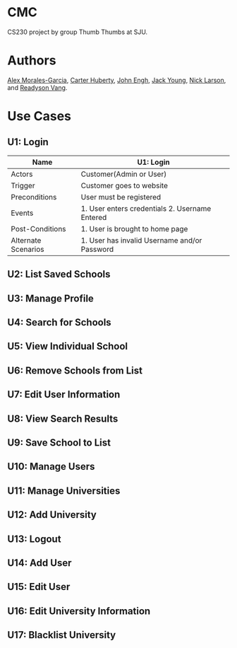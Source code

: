 # CMC
CS230 project by group Thumb Thumbs at SJU.
# Authors
[Alex Morales-Garcia](https://github.com/amoralesg001), [Carter Huberty](https://github.com/chuberty001), [John Engh](https://github.com/bluebous), [Jack Young](https://github.com/jyoung001), [Nick Larson](https://github.com/nlarson002), and [Readyson Vang](https://github.com/readysonvang).
# Use Cases
## U1: Login
Name | U1: Login
------|------
Actors | Customer(Admin or User)
Trigger | Customer goes to website
Preconditions | User must be registered
Events | 1. User enters credentials  2. Username Entered
Post-Conditions | 1. User is brought to home page
Alternate Scenarios | 1. User has invalid Username and/or Password
## U2: List Saved Schools
## U3: Manage Profile
## U4: Search for Schools
## U5: View Individual School
## U6: Remove Schools from List
## U7: Edit User Information
## U8: View Search Results
## U9: Save School to List
## U10: Manage Users
## U11: Manage Universities
## U12: Add University
## U13: Logout
## U14: Add User
## U15: Edit User
## U16: Edit University Information
## U17: Blacklist University
